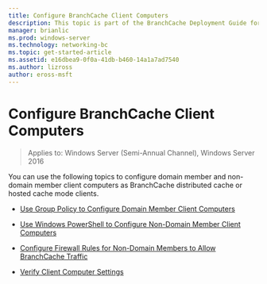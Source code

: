 ```yaml
---
title: Configure BranchCache Client Computers
description: This topic is part of the BranchCache Deployment Guide for Windows Server 2016, which demonstrates how to deploy BranchCache in distributed and hosted cache modes to optimize WAN bandwidth usage in branch offices
manager: brianlic
ms.prod: windows-server
ms.technology: networking-bc
ms.topic: get-started-article
ms.assetid: e16dbea9-0f0a-41db-b460-14a1a7ad7540
ms.author: lizross
author: eross-msft
---
```

# Configure BranchCache Client Computers

>Applies to: Windows Server (Semi-Annual Channel), Windows Server 2016

You can use the following topics to configure domain member and non-domain member client computers as BranchCache distributed cache or hosted cache mode clients.  
  
-   [Use Group Policy to Configure Domain Member Client Computers](../../branchcache/deploy/Use-Group-Policy-to-Configure-Domain-Member-Client-Computers.md)  
  
-   [Use Windows PowerShell to Configure Non-Domain Member Client Computers](../../branchcache/deploy/Use-Windows-PowerShell-to-Configure-Non-Domain-Member-Client-Computers.md)  
  
-   [Configure Firewall Rules for Non-Domain Members to Allow BranchCache Traffic](../../branchcache/deploy/Configure-Firewall-Rules-for-Non-Domain-Members-to-Allow-BranchCache-Traffic.md)  
  
-   [Verify Client Computer Settings](../../branchcache/deploy/Verify-Client-Computer-Settings.md)  
  


